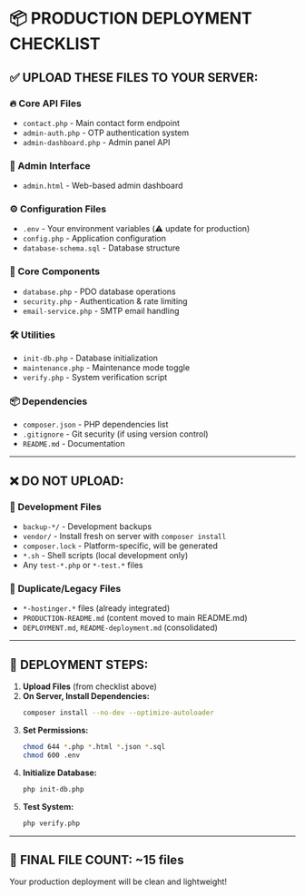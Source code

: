 # 📦 PRODUCTION DEPLOYMENT CHECKLIST

## ✅ **UPLOAD THESE FILES TO YOUR SERVER:**

### 🔥 Core API Files
- `contact.php` - Main contact form endpoint
- `admin-auth.php` - OTP authentication system  
- `admin-dashboard.php` - Admin panel API

### 🎨 Admin Interface
- `admin.html` - Web-based admin dashboard

### ⚙️ Configuration Files
- `.env` - Your environment variables (⚠️ update for production)
- `config.php` - Application configuration
- `database-schema.sql` - Database structure

### 🔧 Core Components  
- `database.php` - PDO database operations
- `security.php` - Authentication & rate limiting
- `email-service.php` - SMTP email handling

### 🛠️ Utilities
- `init-db.php` - Database initialization
- `maintenance.php` - Maintenance mode toggle
- `verify.php` - System verification script

### 📦 Dependencies
- `composer.json` - PHP dependencies list
- `.gitignore` - Git security (if using version control)
- `README.md` - Documentation

---

## ❌ **DO NOT UPLOAD:**

### 🚫 Development Files
- `backup-*/` - Development backups
- `vendor/` - Install fresh on server with `composer install`
- `composer.lock` - Platform-specific, will be generated
- `*.sh` - Shell scripts (local development only)
- Any `test-*.php` or `*-test.*` files

### 🚫 Duplicate/Legacy Files  
- `*-hostinger.*` files (already integrated)
- `PRODUCTION-README.md` (content moved to main README.md)
- `DEPLOYMENT.md`, `README-deployment.md` (consolidated)

---

## 🚀 **DEPLOYMENT STEPS:**

1. **Upload Files** (from checklist above)
2. **On Server, Install Dependencies:**
   ```bash
   composer install --no-dev --optimize-autoloader
   ```
3. **Set Permissions:**
   ```bash
   chmod 644 *.php *.html *.json *.sql
   chmod 600 .env
   ```
4. **Initialize Database:**
   ```bash
   php init-db.php  
   ```
5. **Test System:**
   ```bash
   php verify.php
   ```

---

## 📁 **FINAL FILE COUNT: ~15 files**
Your production deployment will be clean and lightweight!
